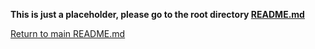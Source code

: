 **This is just a placeholder, please go to the root directory [README.md](../README.md)**

[Return to main README.md](../README.md)
